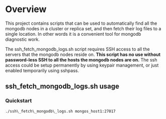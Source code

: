 # Overview

This project contains scripts that can be used to automatically find all the mongodb nodes in a cluster or replica set, and then fetch their log files to a single location. In other words it is a convenient tool for mongodb diagnostic work.

The ssh\_fetch\_mongodb\_logs.sh script requires SSH access to all the servers that the mongodb nodes reside on. **This script has no use without password-less SSH to all the hosts the mongodb nodes are on.** The ssh access could be setup permanently by using keypair management, or just enabled temporarily using sshpass.

## ssh\_fetch\_mongodb\_logs.sh usage

### Quickstart

```bash
./ssh\_fetch\_mongodb\_logs.sh mongos_host1:27017
```

